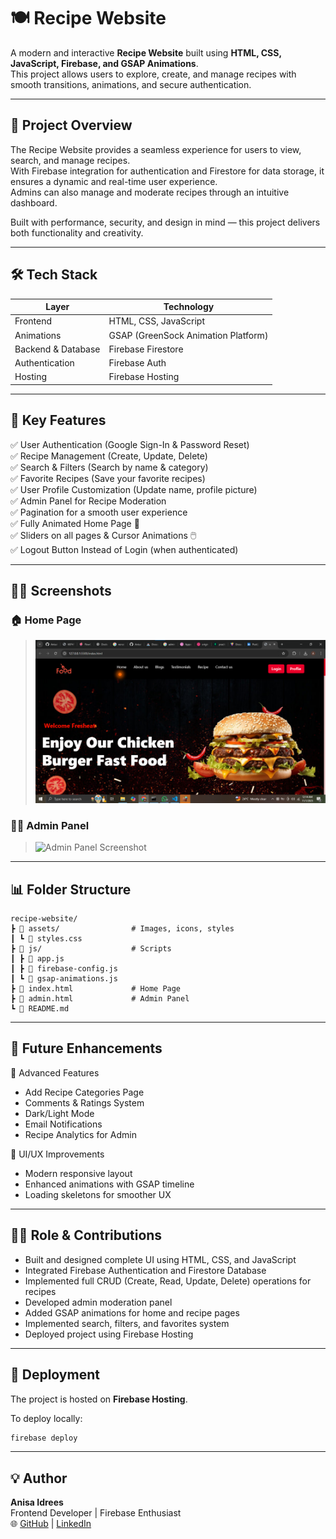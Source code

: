 # 🍽️ Recipe Website

A modern and interactive **Recipe Website** built using **HTML, CSS, JavaScript, Firebase, and GSAP Animations**.  
This project allows users to explore, create, and manage recipes with smooth transitions, animations, and secure authentication.

---

## 🚀 Project Overview

The Recipe Website provides a seamless experience for users to view, search, and manage recipes.  
With Firebase integration for authentication and Firestore for data storage, it ensures a dynamic and real-time user experience.  
Admins can also manage and moderate recipes through an intuitive dashboard.

Built with performance, security, and design in mind — this project delivers both functionality and creativity.

---

## 🛠️ Tech Stack

| Layer | Technology |
|-------|-------------|
| Frontend | HTML, CSS, JavaScript |
| Animations | GSAP (GreenSock Animation Platform) |
| Backend & Database | Firebase Firestore |
| Authentication | Firebase Auth |
| Hosting | Firebase Hosting |

---

## 🔑 Key Features

✅ User Authentication (Google Sign-In & Password Reset)  
✅ Recipe Management (Create, Update, Delete)  
✅ Search & Filters (Search by name & category)  
✅ Favorite Recipes (Save your favorite recipes)  
✅ User Profile Customization (Update name, profile picture)  
✅ Admin Panel for Recipe Moderation  
✅ Pagination for a smooth user experience  
✅ Fully Animated Home Page 🎨  
✅ Sliders on all pages & Cursor Animations 🖱️  
✅ Logout Button Instead of Login (when authenticated)

---

## 🧑‍🍳 Screenshots

### 🏠 Home Page  
> ![Home Page Screenshot](./images/ss.png)

### 🧑‍⚕️ Admin Panel  
> ![Admin Panel Screenshot](./assets/admin-panel.png)

---

## 📊 Folder Structure

```
recipe-website/
┣ 📂 assets/                # Images, icons, styles
┃ ┗ 📜 styles.css
┣ 📂 js/                    # Scripts
┃ ┣ 📜 app.js
┃ ┣ 📜 firebase-config.js
┃ ┗ 📜 gsap-animations.js
┣ 📜 index.html             # Home Page
┣ 📜 admin.html             # Admin Panel
┗ 📜 README.md
```

---

## 📌 Future Enhancements

🧠 Advanced Features  
- Add Recipe Categories Page  
- Comments & Ratings System  
- Dark/Light Mode  
- Email Notifications  
- Recipe Analytics for Admin  

🎨 UI/UX Improvements  
- Modern responsive layout  
- Enhanced animations with GSAP timeline  
- Loading skeletons for smoother UX  

---

## 👩‍💻 Role & Contributions

- Built and designed complete UI using HTML, CSS, and JavaScript  
- Integrated Firebase Authentication and Firestore Database  
- Implemented full CRUD (Create, Read, Update, Delete) operations for recipes  
- Developed admin moderation panel  
- Added GSAP animations for home and recipe pages  
- Implemented search, filters, and favorites system  
- Deployed project using Firebase Hosting  

---

## 🚀 Deployment

The project is hosted on **Firebase Hosting**.

To deploy locally:
```bash
firebase deploy
```

---

## 💡 Author

**Anisa Idrees**  
Frontend Developer | Firebase Enthusiast  
🌐 [GitHub](github.com/AnisaIdrees) | [LinkedIn](https://www.linkedin.com/in/anisa-idrees-398173320?utm_source=share&utm_campaign=share_via&utm_content=profile&utm_medium=android_app )
